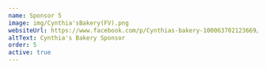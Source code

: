 ```yaml
---
name: Sponsor 5
image: img/Cynthia'sBakery(FV).png
websiteUrl: https://www.facebook.com/p/Cynthias-bakery-100063702123669/
altText: Cynthia's Bakery Sponsor
order: 5
active: true
---
```

